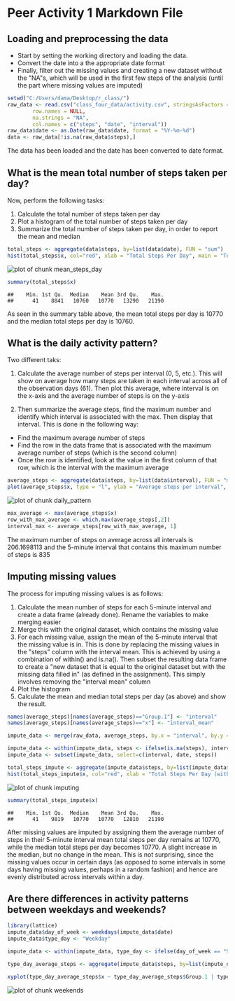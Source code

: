Peer Activity 1 Markdown File
==============================

## Loading and preprocessing the data
- Start by setting the working directory and loading the data.
- Convert the date into a the appropriate date format
- Finally, filter out the missing values and creating a new dataset without the "NA"s, which will be used in the first few steps of the analysis (until the part where missing values are imputed)


```r
setwd("C:/Users/dama/Desktop/r_class/")
raw_data <- read.csv("class_four_data/activity.csv", stringsAsFactors = TRUE,
        row.names = NULL,
        na.strings = "NA",
        col.names = c("steps", "date", "interval"))
raw_data$date <- as.Date(raw_data$date, format = "%Y-%m-%d") 
data <- raw_data[!is.na(raw_data$steps),]
```

        
The data has been loaded and the date has been converted to date format. 

## What is the mean total number of steps taken per day?
Now, perform the following tasks:  

1. Calculate the total number of steps taken per day  
2. Plot a histogram of the total number of steps taken per day  
3. Summarize the total number of steps taken per day, in order to report the mean and median


```r
total_steps <- aggregate(data$steps, by=list(data$date), FUN = "sum")
hist(total_steps$x, col="red", xlab = "Total Steps Per Day", main = "Total Steps Per Day")
```

![plot of chunk mean_steps_day](figure/mean_steps_day-1.png) 

```r
summary(total_steps$x)
```

```
##    Min. 1st Qu.  Median    Mean 3rd Qu.    Max. 
##      41    8841   10760   10770   13290   21190
```

As seen in the summary table above, the mean total steps per day is 10770 and the median total steps per day is 10760. 

## What is the daily activity pattern?
Two different taks:

1. Calculate the average number of steps per interval (0, 5, etc.). This will show on average how many steps are taken in each interval across all of the observation days (61). Then plot this average, where interval is on the x-axis and the average number of steps is on the y-axis  

2. Then summarize the average steps, find the maximum number and identify which interval is associated with the max. Then display that interval. This is done in the following way:
- Find the maximum average number of steps
- Find the row in the data frame that is associated with the maximum average number of steps (which is the second column)
- Once the row is identified, look at the value in the first column of that row, which is the interval with the maximum average


```r
average_steps <- aggregate(data$steps, by=list(data$interval), FUN = "mean")
plot(average_steps$x, type = "l", ylab = "Average steps per interval", xlab = "Five minute intervals")
```

![plot of chunk daily_pattern](figure/daily_pattern-1.png) 

```r
max_average <- max(average_steps$x)
row_with_max_average <- which.max(average_steps[,2])
interval_max <- average_steps[row_with_max_average, 1]
```

The maximum number of steps on average across all intervals is 206.1698113 and the 5-minute interval that contains this maximum number of steps is 835

## Imputing missing values
The process for imputing missing values is as follows:  
1. Calculate the mean number of steps for each 5-minute interval and create a data frame (already done). Rename the variables to make merging easier  
2. Merge this with the original dataset, which contains the missing value  
3. For each missing value, assign the mean of the 5-minute interval that the missing value is in. This is done by replacing the missing values in the "steps" column with the interval mean. This is achieved by using a combination of within() and is.na(). Then subset the resulting data frame to create a "new dataset that is equal to the original dataset but with the missing data filled in" (as defined in the assignment). This simply involves removing the "interval mean" column  
4. Plot the histogram  
5. Calculate the mean and median total steps per day (as above) and show the result.


```r
names(average_steps)[names(average_steps)=="Group.1"] <- "interval"
names(average_steps)[names(average_steps)=="x"] <- "interval_mean"

impute_data <- merge(raw_data, average_steps, by.x = "interval", by.y = "interval")

impute_data <- within(impute_data, steps <- ifelse(is.na(steps), interval_mean, steps))
impute_data <- subset(impute_data, select=c(interval, date, steps))

total_steps_impute <- aggregate(impute_data$steps, by=list(impute_data$date), FUN = "sum")
hist(total_steps_impute$x, col="red", xlab = "Total Steps Per Day (with missing values imputed)", main = "Total Steps Per Day (with missing values imputed)")
```

![plot of chunk imputing](figure/imputing-1.png) 

```r
summary(total_steps_impute$x)
```

```
##    Min. 1st Qu.  Median    Mean 3rd Qu.    Max. 
##      41    9819   10770   10770   12810   21190
```

After missing values are imputed by assigning them the average number of steps in their 5-minute interval mean total steps per day remains at 10770, while the median total steps per day becomes 10770. A slight increase in the median, but no change in the mean. This is not surprising, since the missing values occur in certain days (as opposed to some intervals in some days having missing values, perhaps in a random fashion) and hence are evenly distributed across intervals within a day.

## Are there differences in activity patterns between weekdays and weekends?


```r
library(lattice)
impute_data$day_of_week <- weekdays(impute_data$date)
impute_data$type_day <- "Weekday"

impute_data <- within(impute_data, type_day <- ifelse(day_of_week == "Saturday" | day_of_week == "Sunday", "Weekend", "Weekday"))

type_day_average_steps <- aggregate(impute_data$steps, by=list(impute_data$interval, impute_data$type_day), FUN = "mean")

xyplot(type_day_average_steps$x ~ type_day_average_steps$Group.1 | type_day_average_steps$Group.2, t= "l", xlab = "Five minute intervals", ylab = "Average steps per 5-minute interval", layout = c(1,2)) 
```

![plot of chunk weekends](figure/weekends-1.png) 

